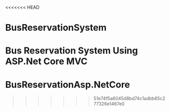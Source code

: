 <<<<<<< HEAD
# BusReservationSystem
Bus Reservation System Using ASP.Net Core MVC 
=======
# BusReservationAsp.NetCore
>>>>>>> 51e74f5a6045d8bd74c1adbb65c277326e1467e0
